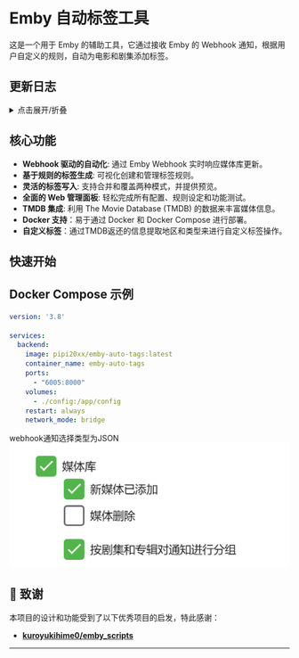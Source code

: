 # Emby 自动标签工具

这是一个用于 Emby 的辅助工具，它通过接收 Emby 的 Webhook 通知，根据用户自定义的规则，自动为电影和剧集添加标签。

## 更新日志

<details>
<summary>点击展开/折叠</summary>

- **v1.0.17 (2025-08-27)**
  - **新增功能**: 在管理面板中添加了“标签规则匹配说明”的查看功能。
    - 在“标签规则管理”部分新增“查看规则说明”按钮，点击后会弹出详细的规则说明模态框。
    - 规则说明内容经过格式化和颜色高亮，方便用户理解。
  - **修复/优化**: 标签规则匹配逻辑与说明完全一致。
    - 修正了 `backend/services/rule_service.py` 中负向严格匹配的逻辑，使其与说明中的预期行为一致。
    - 调整了负向匹配的应用范围，现在是针对整个规则的最终匹配结果进行反转。
    - 后端现在支持解析年份范围（例如 "2000-2010"），与前端输入框的说明保持一致。
- **v1.0.16 (2025-08-27)**
  - **新增功能**: 标签规则支持“负向匹配”模式。
    - 在规则编辑界面新增“负向匹配”复选框。
    - 勾选此选项后，规则的条件将反转，即当媒体不符合规则条件时，该规则才会被视为匹配。
  - **优化**: 统一并优化了标签规则的组合判断逻辑。
    - 现在，无论是否勾选“严格匹配所有条件”，规则中所有定义的条件（国家、类型、年份、媒体类型）之间都将是**“与”关系**。
    - “严格匹配所有条件”复选框现在仅控制**单个条件内部**的匹配逻辑：
      - **不勾选“严格匹配所有条件” (模糊匹配)**: 单个条件内部（如国家/地区或类型）只要命中任一元素即视为匹配。
      - **勾选“严格匹配所有条件” (严格匹配)**: 单个条件内部（如国家/地区或类型）必须命中所有元素才视为匹配。
    - “负向匹配”逻辑已与此新的组合判断逻辑正确结合。
- **v1.0.15 (2025-08-26)**
  - **新增功能**: 标签规则支持年份范围输入。
    - 在规则编辑界面，年份输入框现在支持 `YYYY-YYYY` 格式的范围输入（例如 `1999-2020`），系统将自动解析为该范围内的所有年份。
    - 同时支持逗号或空格分隔的多个具体年份输入（例如 `1999, 2001, 2005`）。
- **v1.0.14 (2025-08-26)**
  - **新增功能**: Webhook 自动化处理添加延迟设置。
    - 在 Webhook 管理面板新增“自动化处理延迟”输入框，允许用户设置 Webhook 消息处理前的延迟时间（秒）。
    - 默认延迟为 1 秒，可设置为 0 表示不延迟，支持小数输入。
  - **修复**: 修复了前端配置页面 TMDB 访问频率限制周期重复显示的问题。
    - 后端 `config_service.py` 不再对 `rate_limit_period` 进行中文化处理，前端 `main.js` 通过 `keyNames` 映射进行显示。
- **v1.0.13 (2025-08-26)**
  - **新增功能**: 标签规则支持年份范围输入。
    - 在规则编辑界面，年份输入框现在支持 `YYYY-YYYY` 格式的范围输入（例如 `1999-2020`），系统将自动解析为该范围内的所有年份。
    - 同时支持逗号或空格分隔的多个具体年份输入（例如 `1999, 2001, 2005`）。
- **v1.0.12 (2025-08-25)**
  - **修复**: 修复了 `find_emby_items_by_tmdb_id` 函数无法获取同一 TMDB ID 对应的所有 Emby 媒体项目（多版本）的问题。
    - 将 `find_emby_items_by_tmdb_id` 函数的 Emby API 端点从 `/emby/Users/{UserId}/Items` 修改为 `/emby/Items`，并使用 `TmdbId` 参数进行查询，与桌面版 `emby.py` 的搜索逻辑保持一致，确保能够正确获取所有多版本媒体项目。
- **v1.0.11 (2025-08-25)**
  - **新增功能**: “一键为所有媒体打标签”功能支持自定义标签。
    - 在 Web 管理面板的“一键为所有媒体打标签”区域新增复选框和输入框，允许用户选择使用自定义标签。
    - 自定义标签支持逗号分隔输入多个。
    - 选中自定义标签后，系统将使用用户提供的标签，而非规则生成的标签，对媒体进行打标签操作。
- **v1.0.10 (2025-08-25)**
  - **修复**: 修复了 `tag_all_media_items()` 函数中 `library_type` 参数无效的问题，并支持对“最爱”媒体库进行打标签操作。
    - 删除了 `backend/services/emby_service.py` 中重复的 `tag_all_media_items` 函数定义，确保 `library_type` 参数能够正确传递和使用，从而支持对全库和最爱媒体进行打标签。
- **v1.0.9 (2025-08-25)**
  - **新增功能**: 添加了“清除 Emby 媒体库中的指定标签”功能。
    - 在 Web 管理面板中新增了“清除 Emby 媒体库中的指定标签”区域，允许用户输入一个或多个标签，并从所有电影和剧集中移除这些标签。
    - 此操作不可撤销，请谨慎使用。
- **v1.0.8 (2025-08-25)**
  - **新增功能**: 标签规则支持筛选年份。
  - **优化**: 严格规则的判断逻辑修改为完全相等匹配。
- **v1.0.7 (2025-08-25)**
  - **新增功能**: 标签规则支持“严格匹配所有条件”选项。
    - 在规则编辑界面新增“严格匹配所有条件”复选框。
    - 勾选此选项后，规则中的国家/地区和类型条件将变为严格匹配模式，即传入的媒体信息必须包含规则中定义的所有国家/地区和类型 ID 才能匹配成功。
    - 未勾选时，保持原有模糊匹配逻辑（只要命中一个就算匹配）。
- **v1.0.6 (2025-08-25)**
  - **前端**: 对管理面板进行了全面的 UI/UX 美化。
    - **样式现代化**: 更新了整体 CSS 样式，包括颜色、字体、边距和阴影，使界面更具现代感。
    - **通知系统**: 引入 `Toastify-js`，将所有操作结果（如复制成功、保存配置、任务状态等）统一为右上角弹出的 Toast 通知，取代了页面内的文字提示。
    - **美化弹窗**: 引入 `SweetAlert2`，将所有原生 `confirm` 确认框替换为更美观、更友好的对话框。
    - **自适应布局**: 优化了“标签规则管理”弹窗，使其宽度能根据浏览器视口自适应，并使用 CSS Grid 布局使内部的复选框列数能够动态调整，极大地改善了在不同分辨率屏幕上的显示效果和空间利用率。
- **v1.0.5 (2025-08-24)**
  - **优化**: 统一并优化了国家/地区的判断逻辑。
    - **严格限定判断依据**：现在无论是电影还是电视剧，都严格使用 TMDB 数据根目录下的 `origin_country` 字段作为首要判断依据，`original_language` 作为备用。
    - **排除干扰字段**：完全移除了 `production_countries` 和 `production_companies` 作为判断国家/地区的逻辑，解决了因此导致的国家识别不准确问题。
  - **改进**: 优化了测试预览界面的显示。
    - 在预览结果中，地区将优先显示中文名称，使结果更直观、更易于理解。
- **v1.0.4 (2025-08-24)**
  - **新增功能**: 标签规则支持设置作用于电影、剧集或全部。
    - 在规则编辑界面新增“作用于”选项，允许用户指定规则仅应用于电影、剧集或所有媒体类型。
    - 后端逻辑已更新，根据此设置过滤规则。
- **v1.0.3 (2025-08-24)**
  - **新增功能**: TMDB 请求限流功能。
    - 增加了对 TMDB API 请求的限流，默认每秒1次。
    - 限流周期可在配置页面设置，支持小数（如0.3秒、0.5秒），设置为0表示不限制。
  - **依赖更新**: 添加了 `ratelimit` 和 `backoff` 库。
- **v1.0.2 (2025-08-24)**
  - **新增功能**: 添加了“一键为所有媒体打标签”功能。
    - 在 Web 管理面板中新增了“一键为所有媒体打标签”区域，允许用户选择写入模式（合并/覆盖）并触发对所有电影和剧集进行打标签操作。
    - 任务在后台异步执行，前端页面通过轮询API实时显示任务进度（已处理、已更新、失败数量）。
  - **改进**: 优化了后台任务的日志记录，将 `print` 语句替换为 `logging` 模块。
  - **修复**: 修复了 `AttributeError: module 'services.config_service' has no attribute 'get_current_time'` 错误。
- **v1.0.1 (2025-08-24)**
  - **新增功能**: 添加了“清除所有 Emby 媒体库标签”功能。
    - 在 Web 管理面板中新增了“清除所有 Emby 媒体库标签”按钮，允许用户一键清除所有电影和剧集的标签。
    - 此操作不可撤销，请谨慎使用。
- **v1.0.0 (2025-08-24)**
  - 项目初始化。

</details>

## 核心功能

- **Webhook 驱动的自动化**: 通过 Emby Webhook 实时响应媒体库更新。
- **基于规则的标签生成**: 可视化创建和管理标签规则。
- **灵活的标签写入**: 支持合并和覆盖两种模式，并提供预览。
- **全面的 Web 管理面板**: 轻松完成所有配置、规则设定和功能测试。
- **TMDB 集成**: 利用 The Movie Database (TMDB) 的数据来丰富媒体信息。
- **Docker 支持**：易于通过 Docker 和 Docker Compose 进行部署。
- **自定义标签**：通过TMDB返还的信息提取地区和类型来进行自定义标签操作。

## 快速开始

## Docker Compose 示例

```yaml
version: '3.8'

services:
  backend:
    image: pipi20xx/emby-auto-tags:latest
    container_name: emby-auto-tags
    ports:
      - "6005:8000"
    volumes:
      - ./config:/app/config
    restart: always
    network_mode: bridge
```

webhook通知选择类型为JSON
![alt text](img/image.png)

## 🙏 致谢

本项目的设计和功能受到了以下优秀项目的启发，特此感谢：

- **[kuroyukihime0/emby_scripts](https://github.com/kuroyukihime0/emby_scripts)**
---
